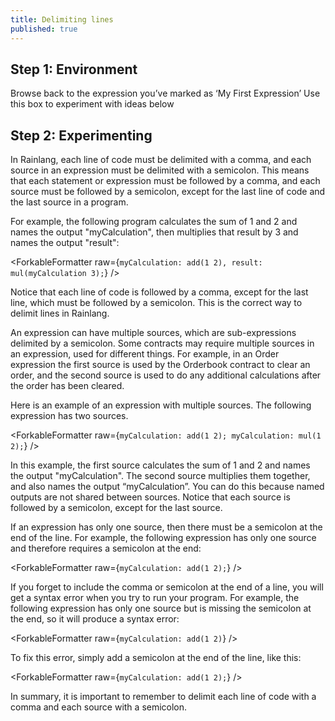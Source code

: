```yaml
---
title: Delimiting lines
published: true
---
```


<script>
	import ForkableFormatter from '$lib/expressions/ForkableFormatter.svelte';
	import { Parser } from 'rain-svelte-components/package'
</script>

## Step 1: Environment

Browse back to the expression you’ve marked as ‘My First Expression’
Use this box to experiment with ideas below

## Step 2: Experimenting

In Rainlang, each line of code must be delimited with a comma, and each source in an expression must be delimited with a semicolon. This means that each statement or expression must be followed by a comma, and each source must be followed by a semicolon, except for the last line of code and the last source in a program.

For example, the following program calculates the sum of 1 and 2 and names the output "myCalculation", then multiplies that result by 3 and names the output "result":

<ForkableFormatter raw={`myCalculation: add(1 2),
result: mul(myCalculation 3);`} />

Notice that each line of code is followed by a comma, except for the last line, which must be followed by a semicolon. This is the correct way to delimit lines in Rainlang.

An expression can have multiple sources, which are sub-expressions delimited by a semicolon. Some contracts may require multiple sources in an expression, used for different things. For example, in an Order expression the first source is used by the Orderbook contract to clear an order, and the second source is used to do any additional calculations after the order has been cleared.

Here is an example of an expression with multiple sources. The following expression has two sources.

<ForkableFormatter raw={`myCalculation: add(1 2);
myCalculation: mul(1 2);`} />

In this example, the first source calculates the sum of 1 and 2 and names the output "myCalculation". The second source multiplies them together, and also names the output “myCalculation”. You can do this because named outputs are not shared between sources. Notice that each source is followed by a semicolon, except for the last source.

If an expression has only one source, then there must be a semicolon at the end of the line. For example, the following expression has only one source and therefore requires a semicolon at the end:

<ForkableFormatter raw={`myCalculation: add(1 2);`} />

If you forget to include the comma or semicolon at the end of a line, you will get a syntax error when you try to run your program. For example, the following expression has only one source but is missing the semicolon at the end, so it will produce a syntax error:

<ForkableFormatter raw={`myCalculation: add(1 2)`} />

To fix this error, simply add a semicolon at the end of the line, like this:

<ForkableFormatter raw={`myCalculation: add(1 2);`} />

In summary, it is important to remember to delimit each line of code with a comma and each source with a semicolon.
